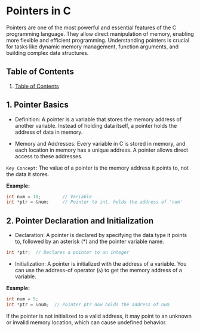 # Pointers in C

Pointers are one of the most powerful and essential features of the C programming language. They allow direct manipulation of memory, enabling more flexible and efficient programming. Understanding pointers is crucial for tasks like dynamic memory management, function arguments, and building complex data structures.

## Table of Contents

1. [Table of Contents](#1-pointer-basics)

## 1. Pointer Basics

- Definition: A pointer is a variable that stores the memory address of another variable. Instead of holding data itself, a pointer holds the address of data in memory.

- Memory and Addresses: Every variable in C is stored in memory, and each location in memory has a unique address. A pointer allows direct access to these addresses.

`Key Concept`: The value of a pointer is the memory address it points to, not the data it stores.

**Example:**

```c
int num = 10;        // Variable
int *ptr = &num;     // Pointer to int, holds the address of 'num'
```

## 2. Pointer Declaration and Initialization

- Declaration: A pointer is declared by specifying the data type it points to, followed by an asterisk (*) and the pointer variable name.

```c
int *ptr;  // Declares a pointer to an integer
```

- Initialization: A pointer is initialized with the address of a variable. You can use the address-of operator (`&`) to get the memory address of a variable.

**Example:**

```c
int num = 5;
int *ptr = &num;  // Pointer ptr now holds the address of num
```

If the pointer is not initialized to a valid address, it may point to an unknown or invalid memory location, which can cause undefined behavior.
